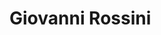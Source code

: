 # Giovanni Rossini
<!-- 
[![Linkedin Badge](https://img.shields.io/badge/-LinkedIn-blue?style=flat-square&logo=Linkedin&logoColor=white&link=https://www.linkedin.com/in/rossinigiovanni/)](https://www.linkedin.com/in/rossinigiovanni/)
[![Medium Badge](https://img.shields.io/badge/-Medium-black?style=flat-square&logo=Medium&logoColor=white&link=https://medium.com/@rossinigiovanni)](https://medium.com/@rossinigiovanni)

👋🏽 Hi, I am Giovanni - a senior DevOps engineer, passionate about learning, creating, and automating.

I have been working as a DevOps engineer since 2017, and since that, I've been paid to solve problems using Linux and containers.

🖥️ I'm currently working at BFA Industries.

🇪🇸 I’m currently learning Spanish, broadening my horizons, and enhancing my ability to connect with diverse person.

🤔 We can engage in thought-provoking conversations about Linux, DevOps, Docker, Kubernetes, automation, and other related topics. I bring expertise and experience to the table, fostering knowledge exchange and mutual growth.

✏️ In my free time, I indulge in drawing, which serves as a creative outlet and a means of relaxation. It fuels my imagination and allows me to recharge.

In addition to my work at BFA Industries, I provide professional consultancy services. Through these engagements, I bring my expertise to diverse projects and collaborate closely with clients to achieve their goals.

---
<details>
  <summary><strong>Hard Skills</strong></summary>
<details>
  <summary><strong>Clouds</strong></summary>


| Amazon Web Services     | Google Cloud Platform    | Microsoft Azure       |
|-------------------------|--------------------------|-----------------------|
| EC2                     | Kubernetes Engine        | Azure DevOps          |
| CloudFront              | Container Registry       | Virtual Machines      |
| RDS                     | Compute Engine           | Azure SQL             |
| Aurora                  | Cloud Storage            | Load Balancer         |
| S3                      | Cloud SQL                | Kubernetes Service    |
| Route53                 | Cloud DNS                | Container Instances & Registry |
| CloudFormation          | Deployment Manager       | Firewall              |
| ElastiCache             | Cloud Deploy             | Virtual Network       |
| Network                 | Cloud CDN                | Storage Accounts      |
| ALB/ELB                 | Monitoring and Logging   | Front Door & CDN      |
| EFS                     | Firewall                 | Azure Cache           |
| EKS                     | Cloud Functions          | Data Factory          |
| ECR                     | Memorystore              | Function App          |
| OpenSearch Service      | Cloud Run                | Azure Active Directory|
| WAF                     | IAM & Admin              |                       |
| IAM                     | API & Services           |                       |
| ECS                     | App Engine               |                       |
| CodePipeline            | Artifact Registry        |                       |
| Lambda                  |                          |                       |
| CloudWatch              |                          |                       |
| CodeDeploy              |                          |                       |
| Beanstalk               |                          |                       |
| Code Artifact           |                          |                       |
| Fargate                 |                          |                       |
| SNS                     |                          |                       |
</details>

| Linux                | Programming Languages | Infra/Cofig Mgmt. As Code | Observability | Databases   |
|----------------------|-----------------------|---------------------------|---------------|-------------|
| Shell Script         | Python                | Terraform                 | Grafana       | MongoDB     |
| RegEx                | JavaScript            | Ansible                   | New Relic     | MySQL       |
| Process Management   | Go                    | Chef                      | Prometheus    | PostgreSQL  |
| Networking Concepts  | Ruby                  | Puppet                    | Elasticsearch | Redis       |
| Memory Management    |                       | Ansible Tower             | Logstash      |             |
| File System          |                       |                           | Kibana        |             |
| Logging              |                       |                           | Zabbix        |             |
| Service Management   |                       |                           | Datadog       |             |
| Virtualization       |                       |                           | Splunk        |             |
| Sockets              |                       |                           | AppDynamics   |             |

| Version Control Systems | Container      | CI / CD             | Web Server | Others                   |
|-------------------------|----------------|---------------------|------------|--------------------------|
| Github                  | Kubernetes     | Github Actions      | NGINX      | Vault HashiCorp          |
| Gitlab                  | Docker         | Gitlab CI/CD        | Traefik    | RabbitMQ                 |
| Bitbucket               | Docker Compose | Bitbucket Pipelines | HAProxy    | Consul                   |
|                         | Docker Swarm   | Jenkins             | Apache     | Heroku                   |
|                         | Nomad          | Buddy Works         |            | Istio                    |
|                         | Argo CD        | Travis CI           |            | Databricks               |
|                         | Helm           | Circle CI           |            | Sonarqube                |
|                         | Podman         | Drone.io            |            | Vagrant                  |
|                         | Buildah        |                     |            | VMWare                   |
|                         | Skopeo         |                     |            |                          |


</details> 

<a href="https://www.credly.com/badges/923fa5d9-0b22-4e06-8977-a4ba0d571d81/public_url">
  <img src="/images/aws-cloud-quest-cloud-practitioner.png" alt="AWS Cloud Quest: Cloud Practitioner" width="120" height="120">
</a>
<a href="https://www.credly.com/badges/6451549c-31f5-4ff2-adbc-00532f25a106/public_url">
  <img src="/images/aws-certified-cloud-practitioner.png" alt="AWS Cloud Practitioner - Foundation" width="120" height="120">
</a>
<a href="https://www.credly.com/badges/abbccfe6-9a4f-4fd5-89ef-7bf0cef53f11/public_url">
  <img src="/images/aws-certified-solutions-architect-associate.png" alt="AWS Solutions Architect - Associate" width="120" height="120">
</a>
-->

<!-- [![AWS Cloud Quest: Cloud Practitioner](/images/aws-cloud-quest-cloud-practitioner.png)](https://www.credly.com/badges/923fa5d9-0b22-4e06-8977-a4ba0d571d81/public_url) -->
<!-- [![AWS Cloud Practitioner - Foundation](/images/aws-certified-cloud-practitioner.png)](https://www.credly.com/badges/6451549c-31f5-4ff2-adbc-00532f25a106/public_url)
[![AWS Solutions Architect - Associate](/images/aws-certified-solutions-architect-associate.png)](https://www.credly.com/badges/abbccfe6-9a4f-4fd5-89ef-7bf0cef53f11/public_url) -->
<!-- ![](https://github-readme-stats.vercel.app/api?username=giovannirossini&theme=dark&hide_border=false&include_all_commits=true&count_private=true)<br/> -->
<!-- ![](https://github-readme-streak-stats.herokuapp.com/?user=giovannirossini&theme=dark&hide_border=false)<br/> -->
<!-- ![](https://github-readme-stats.vercel.app/api/top-langs/?username=giovannirossini&theme=dark&hide_border=false&include_all_commits=true&count_private=true&layout=compact) -->
<!-- [![](https://visitcount.itsvg.in/api?id=giovannirossini&icon=0&color=12)](https://visitcount.itsvg.in) -->
